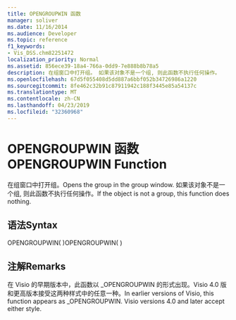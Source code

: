 ```yaml
---
title: OPENGROUPWIN 函数
manager: soliver
ms.date: 11/16/2014
ms.audience: Developer
ms.topic: reference
f1_keywords:
- Vis_DSS.chm82251472
localization_priority: Normal
ms.assetid: 856ece39-18a4-766a-0dd9-7e888b8b78a5
description: 在组窗口中打开组。 如果该对象不是一个组, 则此函数不执行任何操作。
ms.openlocfilehash: 67d5f055408d5dd887a6bbf052b34726986a1220
ms.sourcegitcommit: 8fe462c32b91c87911942c188f3445e85a54137c
ms.translationtype: MT
ms.contentlocale: zh-CN
ms.lasthandoff: 04/23/2019
ms.locfileid: "32360968"
---
```

# <a name="opengroupwin-function"></a><span data-ttu-id="1c347-104">OPENGROUPWIN 函数</span><span class="sxs-lookup"><span data-stu-id="1c347-104">OPENGROUPWIN Function</span></span>

<span data-ttu-id="1c347-105">在组窗口中打开组。</span><span class="sxs-lookup"><span data-stu-id="1c347-105">Opens the group in the group window.</span></span> <span data-ttu-id="1c347-106">如果该对象不是一个组, 则此函数不执行任何操作。</span><span class="sxs-lookup"><span data-stu-id="1c347-106">If the object is not a group, this function does nothing.</span></span>
  
## <a name="syntax"></a><span data-ttu-id="1c347-107">语法</span><span class="sxs-lookup"><span data-stu-id="1c347-107">Syntax</span></span>

<span data-ttu-id="1c347-108">OPENGROUPWIN( )</span><span class="sxs-lookup"><span data-stu-id="1c347-108">OPENGROUPWIN( )</span></span>
  
## <a name="remarks"></a><span data-ttu-id="1c347-109">注解</span><span class="sxs-lookup"><span data-stu-id="1c347-109">Remarks</span></span>

<span data-ttu-id="1c347-p103">在 Visio 的早期版本中，此函数以 _OPENGROUPWIN 的形式出现。Visio 4.0 版和更高版本接受这两种样式中的任意一种。</span><span class="sxs-lookup"><span data-stu-id="1c347-p103">In earlier versions of Visio, this function appears as _OPENGROUPWIN. Visio versions 4.0 and later accept either style.</span></span> 
  

